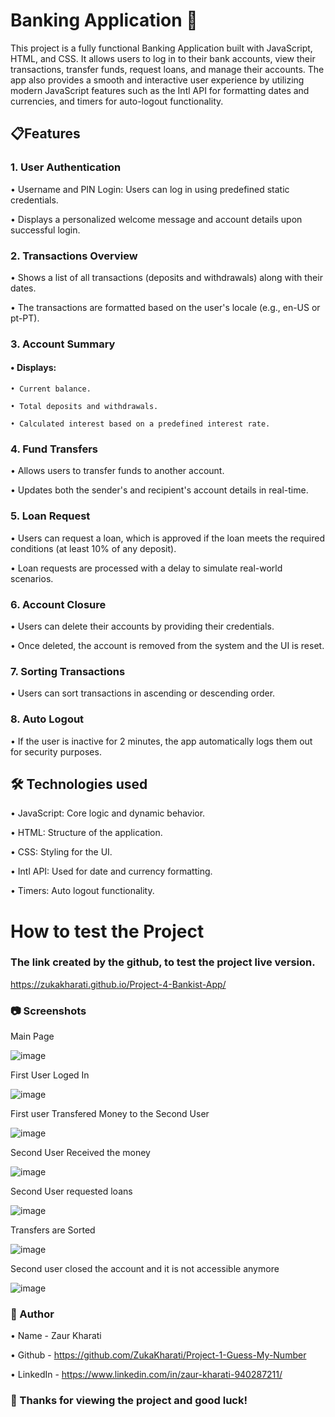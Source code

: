 # Banking Application 🏦

This project is a fully functional Banking Application built with JavaScript, HTML, and CSS. It allows users to log in to their bank accounts, view their transactions, transfer funds, request loans, and manage their accounts. The app also provides a smooth and interactive user experience by utilizing modern JavaScript features such as the Intl API for formatting dates and currencies, and timers for auto-logout functionality.

## 📋Features

### 1. User Authentication

• Username and PIN Login: Users can log in using predefined static credentials.

• Displays a personalized welcome message and account details upon successful login.

### 2. Transactions Overview

• Shows a list of all transactions (deposits and withdrawals) along with their dates.

• The transactions are formatted based on the user's locale (e.g., en-US or pt-PT).

### 3. Account Summary

#### • Displays:

    • Current balance.

    • Total deposits and withdrawals.

    • Calculated interest based on a predefined interest rate.

### 4. Fund Transfers

• Allows users to transfer funds to another account.

• Updates both the sender's and recipient's account details in real-time.

### 5. Loan Request

• Users can request a loan, which is approved if the loan meets the required conditions (at least 10% of any deposit).

• Loan requests are processed with a delay to simulate real-world scenarios.

### 6. Account Closure

• Users can delete their accounts by providing their credentials.

• Once deleted, the account is removed from the system and the UI is reset.

### 7. Sorting Transactions

• Users can sort transactions in ascending or descending order.

### 8. Auto Logout

• If the user is inactive for 2 minutes, the app automatically logs them out for security purposes.

## 🛠️ Technologies used

• JavaScript: Core logic and dynamic behavior.

• HTML: Structure of the application.

• CSS: Styling for the UI.

• Intl API: Used for date and currency formatting.

• Timers: Auto logout functionality.

# How to test the Project

### The link created by the github, to test the project live version.

https://zukakharati.github.io/Project-4-Bankist-App/

### 📷 Screenshots

Main Page

![image](https://github.com/user-attachments/assets/6fde91ae-fc45-4fcb-99fb-d315cb2257d6)

First User Loged In

![image](https://github.com/user-attachments/assets/8b8026e8-8e61-4145-945b-240fad668969)

First user Transfered Money to the Second User

![image](https://github.com/user-attachments/assets/1459328c-71f0-449b-9198-deab6c5165c7)

Second User Received the money

![image](https://github.com/user-attachments/assets/76a10b01-8bed-43b2-ac66-e8811655633a)

Second User requested loans

![image](https://github.com/user-attachments/assets/7f258e6d-63cd-42db-b927-9fb7e1b72a8b)

Transfers are Sorted 

![image](https://github.com/user-attachments/assets/06fb24f9-4227-4c00-bc68-473ed44c85f6)

Second user closed the account and it is not accessible anymore

![image](https://github.com/user-attachments/assets/aa566bd9-4265-4cfd-9191-8187168930c0)

### 📝 Author
• Name - Zaur Kharati

• Github - https://github.com/ZukaKharati/Project-1-Guess-My-Number

• LinkedIn - https://www.linkedin.com/in/zaur-kharati-940287211/


### 🎉 Thanks for viewing the project and good luck!



